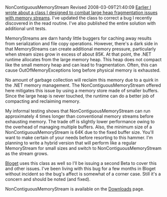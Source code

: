 NonContiguousMemoryStream Revised
2008-03-09T21:40:09
[Earlier I wrote about a class I designed to combat large heap fragmentation issues with memory streams](/blog/post/2007/12/27/noncontiguousmemorystream-in-net). I've updated the class to correct a bug I recently discovered in the read routine. I've also published the entire solution with additional unit tests.

MemoryStreams are darn handy little buggers for caching away results from serialization and file copy operations. However, there's a dark side in that MemoryStreams can create additional memory pressure, particularly when stream sizes grow in excess of about 85K. At that point, the .NET runtime allocates from the large memory heap. This heap does not compact like the small memory heap and can lead to fragmentation. Often, this can cause OutOfMemoryExceptions long before physical memory is exhausted.

No amount of garbage collection will reclaim this memory due to a quirk in the .NET memory management. The NonContiguousMemoryStream offered here mitigates this issue by using a memory store made of smaller buffers. Since the large heap is never touched, the runtime can do a better job of compacting and reclaiming memory.

My informal testing shows that NonContiguousMemoryStream can run approximately 4 times longer than conventional memory streams before exhausting memory. The trade off is slightly lower performance owing to the overhead of managing multiple buffers. Also, the minimum size of a NonContiguousMemoryStream is 64K due to the fixed buffer size. You'll want to make certain of your needs before resorting to this hammer. I'm planning to write a hybrid version that will perform like a regular MemoryStream for small sizes and switch to NonContiguousMemoryStream as the stream grows.

[Bloget](/bloget) uses this class as well so I'll be issuing a second Beta to cover this and other issues. I've been living with this bug for a few months in Bloget without incident so the bug's affect is somewhat of a corner case. Still it's a concern and should be noted (and fixed).

NonContiguousMemoryStream is available on the [Downloads](/downloads) page.
    